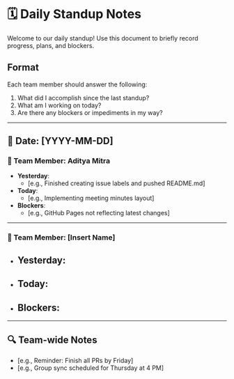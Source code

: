 # 🗓️ Daily Standup Notes

Welcome to our daily standup! Use this document to briefly record progress, plans, and blockers.

## Format
Each team member should answer the following:
1. What did I accomplish since the last standup?
2. What am I working on today?
3. Are there any blockers or impediments in my way?

---

## 📍 Date: [YYYY-MM-DD]

### 👤 Team Member: Aditya Mitra
- **Yesterday**:
  - [e.g., Finished creating issue labels and pushed README.md]
- **Today**:
  - [e.g., Implementing meeting minutes layout]
- **Blockers**:
  - [e.g., GitHub Pages not reflecting latest changes]

---

### 👤 Team Member: [Insert Name]
- **Yesterday**:
  - 
- **Today**:
  - 
- **Blockers**:
  - 

---

## 🔍 Team-wide Notes
- [e.g., Reminder: Finish all PRs by Friday]
- [e.g., Group sync scheduled for Thursday at 4 PM]

